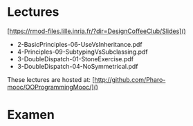 # Lectures 

[https://rmod-files.lille.inria.fr/?dir=DesignCoffeeClub/Slides]()

- 2-BasicPrinciples-06-UseVsInheritance.pdf
- 4-Principles-09-SubtypingVsSubclassing.pdf
- 3-DoubleDispatch-01-StoneExercise.pdf
- 3-DoubleDispatch-04-NoSymmetrical.pdf

These lectures are hosted at: 
	[http://github.com/Pharo-mooc/OOProgrammingMooc/]()

# Examen	